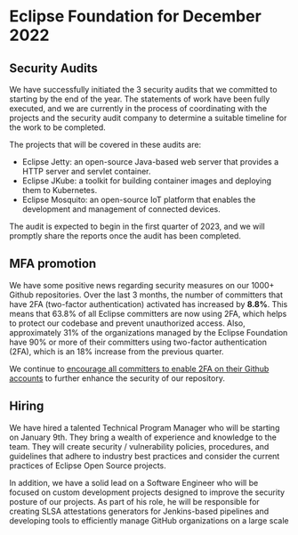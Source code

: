 # Eclipse Foundation for December 2022

## Security Audits

We have successfully initiated the 3 security audits that we committed to starting by the end of the year. The statements of work have been fully executed, and we are currently in the process of coordinating with the projects and the security audit company to determine a suitable timeline for the work to be completed.

The projects that will be covered in these audits are:

* Eclipse Jetty: an open-source Java-based web server that provides a HTTP server and servlet container.
* Eclipse JKube: a toolkit for building container images and deploying them to Kubernetes.
* Eclipse Mosquito: an open-source IoT platform that enables the development and management of connected devices.

The audit is expected to begin in the first quarter of 2023, and we will promptly share the reports once the audit has been completed.

## MFA promotion

We have some positive news regarding security measures on our 1000+ Github repositories. Over the last 3 months, the number of committers that have 2FA (two-factor authentication) activated has increased by **8.8%**. This means that 63.8% of all Eclipse committers are now using 2FA, which helps to protect our codebase and prevent unauthorized access. Also, approximately 31% of the organizations managed by the Eclipse Foundation have 90% or more of their committers using two-factor authentication (2FA), which is an 18% increase from the previous quarter.

We continue to [encourage all committers to enable 2FA on their Github accounts](https://mikael.barbero.tech/blog/post/2022-11-22-2fa-for-developers/) to further enhance the security of our repository.

## Hiring

We have hired a talented Technical Program Manager who will be starting on January 9th. They bring a wealth of experience and knowledge to the team. They will create security / vulnerability policies, procedures, and guidelines that adhere to industry best practices and consider the current practices of Eclipse Open Source projects.

In addition, we have a solid lead on a Software Engineer who will be focused on custom development projects designed to improve the security posture of our projects. As part of his role, he will be responsible for creating SLSA attestations generators for Jenkins-based pipelines and developing tools to efficiently manage GitHub organizations on a large scale